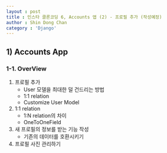 ```yaml
---
layout : post
title : 인스타 클론코딩 6, Accounts 앱 (2) - 프로필 추가 (작성예정)
author : Shin Dong Chan
category : 'Django'
---
```


## 1) Accounts App

### 1-1. OverView

1. 프로필 추가
   * User 모델을 최대한 덜 건드리는 방법
   * 1:1 relation
   * Customize User Model
2. 1:1 relation
   * 1:N relation의 차이
   * OneToOneField
3. 새 프로필의 정보를 받는 기능 작성
   * 기존의 데이터를 호환시키기
4. 프로필 사진 관리하기



